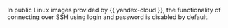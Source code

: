 In public Linux images provided by {{ yandex-cloud }}, the functionality of connecting over SSH using login and password is disabled by default.